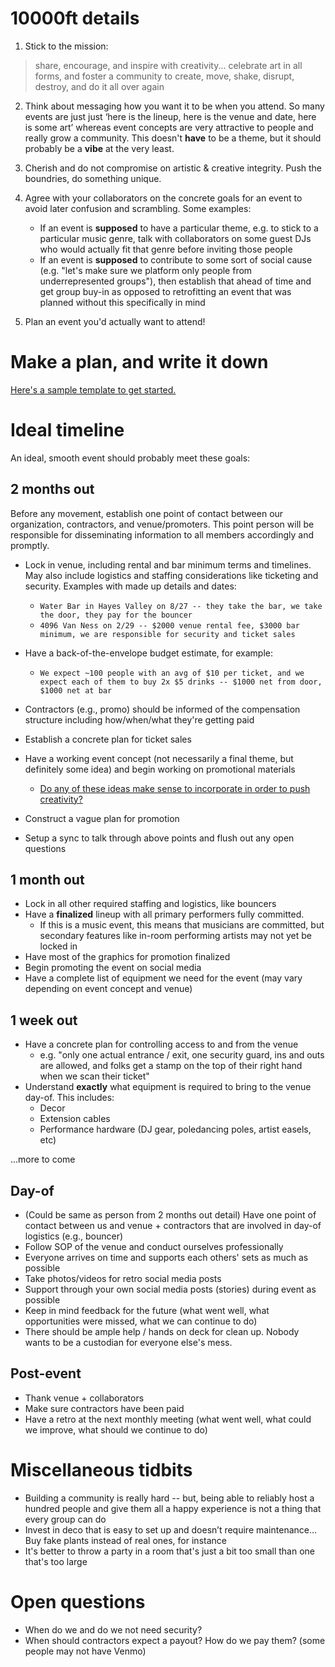 # 10000ft details

1. Stick to the mission: 
> share, encourage, and inspire with creativity... celebrate art in all forms, and foster a community to create, move, shake, disrupt, destroy, and do it all over again

2. Think about messaging how you want it to be when you attend. So many events are just just ‘here is the lineup, here is the venue and date, here is some art’ whereas event concepts are very attractive to people and really grow a community. This doesn't **have** to be a theme, but it should probably be a **vibe** at the very least.

3. Cherish and do not compromise on artistic & creative integrity. Push the boundries, do something unique.

4. Agree with your collaborators on the concrete goals for an event to avoid later confusion and scrambling. Some examples:
    * If an event is **supposed** to have a particular theme, e.g. to stick to a particular music genre, talk with collaborators on some guest DJs who would actually fit that genre before inviting those people
    * If an event is **supposed** to contribute to some sort of social cause (e.g. "let's make sure we platform only people from underrepresented groups"), then establish that ahead of time and get group buy-in as opposed to retrofitting an event that was planned without this specifically in mind

5. Plan an event you'd actually want to attend!

# Make a plan, and write it down

[Here's a sample template to get started.](https://docs.google.com/document/d/1mUOZ6S4U-GTQwzogYhH47CcHF2Kk7KMss3wdIgzjQ5g/edit?usp=sharing)

# Ideal timeline
An ideal, smooth event should probably meet these goals:

## 2 months out
Before any movement, establish one point of contact between our organization, contractors, and venue/promoters. This point person will be responsible for disseminating information to all members accordingly and promptly.

* Lock in venue, including rental and bar minimum terms and timelines. May also include logistics and staffing considerations like ticketing and security. Examples with made up details and dates:
    * `Water Bar in Hayes Valley on 8/27 -- they take the bar, we take the door, they pay for the bouncer`
    * `4096 Van Ness on 2/29 -- $2000 venue rental fee, $3000 bar minimum, we are responsible for security and ticket sales`

* Have a back-of-the-envelope budget estimate, for example:
    * `We expect ~100 people with an avg of $10 per ticket, and we expect each of them to buy 2x $5 drinks -- $1000 net from door, $1000 net at bar`

* Contractors (e.g., promo) should be informed of the compensation structure including how/when/what they're getting paid
* Establish a concrete plan for ticket sales
* Have a working event concept (not necessarily a final theme, but definitely some idea) and begin working on promotional materials
   - [Do any of these ideas make sense to incorporate in order to push creativity?](https://docs.google.com/document/d/1-B0NwU35L0TW7VEut_hBfKlz8pLUbB_3jTvrCKBppts/edit#)
* Construct a vague plan for promotion
* Setup a sync to talk through above points and flush out any open questions

## 1 month out

* Lock in all other required staffing and logistics, like bouncers
* Have a **finalized** lineup with all primary performers fully committed. 
    * If this is a music event, this means that musicians are committed, but secondary features like in-room performing artists may not yet be locked in
* Have most of the graphics for promotion finalized
* Begin promoting the event on social media
* Have a complete list of equipment we need for the event (may vary depending on event concept and venue)

## 1 week out
* Have a concrete plan for controlling access to and from the venue
    * e.g. "only one actual entrance / exit, one security guard, ins and outs are allowed, and folks get a stamp on the top of their right hand when we scan their ticket"
* Understand **exactly** what equipment is required to bring to the venue day-of. This includes:
    * Decor
    * Extension cables
    * Performance hardware (DJ gear, poledancing poles, artist easels, etc)

...more to come

## Day-of
* (Could be same as person from 2 months out detail) Have one point of contact between us and venue + contractors that are involved in day-of logistics (e.g., bouncer)
* Follow SOP of the venue and conduct ourselves professionally
* Everyone arrives on time and supports each others' sets as much as possible
* Take photos/videos for retro social media posts
* Support through your own social media posts (stories) during event as possible
* Keep in mind feedback for the future (what went well, what opportunities were missed, what we can continue to do)
* There should be ample help / hands on deck for clean up. Nobody wants to be a custodian for everyone else's mess.

## Post-event
* Thank venue + collaborators
* Make sure contractors have been paid
* Have a retro at the next monthly meeting (what went well, what could we improve, what should we continue to do)

# Miscellaneous tidbits

* Building a community is really hard -- but, being able to reliably host a hundred people and give them all a happy experience is not a thing that every group can do
* Invest in deco that is easy to set up and doesn’t require maintenance… Buy fake plants instead of real ones, for instance
* It's better to throw a party in a room that's just a bit too small than one that's too large

# Open questions

* When do we and do we not need security?
* When should contractors expect a payout? How do we pay them? (some people may not have Venmo)
